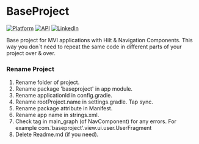 
# BaseProject

[![Platform](https://img.shields.io/badge/platform-android-green.svg)](http://developer.android.com/index.html)
[![API](https://img.shields.io/badge/API-24%2B-brightgreen.svg?style=flat)](https://android-arsenal.com/api?level=24)
[![LinkedIn](https://img.shields.io/badge/LinkedIn-Bogdan-blue)](https://www.linkedin.com/in/bogdan-dumchev-770a631a7/)

Base project for MVI applications with Hilt & Navigation Components.
This way you don`t need to repeat the same code in different parts of your project over & over.

### Rename Project

1. Rename folder of project.
2. Rename package 'baseproject' in app module.
3. Rename applicationId in config.gradle.
4. Rename rootProject.name in settings.gradle. Tap sync.
5. Rename package attribute in Manifest.
6. Rename app name in strings.xml.
7. Check tag in main_graph (of NavComponent) for any errors. For example com.'baseproject'.view.ui.user.UserFragment
8. Delete Readme.md (if you need).

